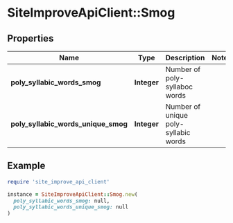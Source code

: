 # SiteImproveApiClient::Smog

## Properties

| Name | Type | Description | Notes |
| ---- | ---- | ----------- | ----- |
| **poly_syllabic_words_smog** | **Integer** | Number of poly-syllaboc words |  |
| **poly_syllabic_words_unique_smog** | **Integer** | Number of unique poly-syllabic words |  |

## Example

```ruby
require 'site_improve_api_client'

instance = SiteImproveApiClient::Smog.new(
  poly_syllabic_words_smog: null,
  poly_syllabic_words_unique_smog: null
)
```

